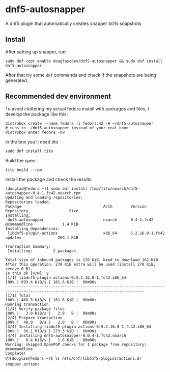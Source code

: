 # dnf5-autosnapper
A dnf5 plugin that automatically creates snapper btrfs snapshots

## Install
After setting up snapper, run:
```
sudo dnf copr enable douglascdev/dnf5-autosnapper && sudo dnf install dnf5-autosnapper
```

After that try some `dnf` commands and check if the snapshots are being generated.

## Recommended dev environment
To avoid cluttering my actual fedora install with packages and files, I develop the package like this:
```
distrobox create --name fedora -i fedora:42 -H ~/dnf5-autosnapper
# runs in ~/dnf5-autosnapper instead of your real home
distrobox enter fedora -nw
```
In the box you'll need tito
```
sudo dnf install tito
```
Build the spec:
```
tito build --rpm
```
Install the package and check the results:
```
[douglas@fedora ~]$ sudo dnf install /tmp/tito/noarch/dnf5-autosnapper-0.4-1.fc42.noarch.rpm
Updating and loading repositories:
Repositories loaded.
Package                                    Arch        Version                                     Repository                  Size
Installing:
 dnf5-autosnapper                          noarch      0.4-1.fc42                                  @commandline             1.4 KiB
Installing dependencies:
 libdnf5-plugin-actions                    x86_64      5.2.16.0-1.fc42                             updates                269.1 KiB

Transaction Summary:
 Installing:         2 packages

Total size of inbound packages is 170 KiB. Need to download 162 KiB.
After this operation, 270 KiB extra will be used (install 270 KiB, remove 0 B).
Is this ok [y/N]: y
[1/1] libdnf5-plugin-actions-0:5.2.16.0-1.fc42.x86_64                                      100% | 693.4 KiB/s | 161.6 KiB |  00m00s
-----------------------------------------------------------------------------------------------------------------------------------
[1/1] Total                                                                                100% | 468.3 KiB/s | 161.6 KiB |  00m00s
Running transaction
[1/4] Verify package files                                                                 100% |   2.0 KiB/s |   2.0   B |  00m00s
[2/4] Prepare transaction                                                                  100% |  48.0   B/s |   2.0   B |  00m00s
[3/4] Installing libdnf5-plugin-actions-0:5.2.16.0-1.fc42.x86_64                           100% |  38.1 MiB/s | 273.3 KiB |  00m00s
[4/4] Installing dnf5-autosnapper-0:0.4-1.fc42.noarch                                      100% |   8.4 KiB/s |   1.8 KiB |  00m00s
Warning: skipped OpenPGP checks for 1 package from repository: @commandline
Complete!
📦[douglas@fedora ~]$ ls /etc/dnf/libdnf5-plugins/actions.d/
snapper.actions
```
